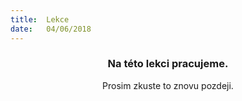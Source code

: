```yaml
---
title:  Lekce
date:   04/06/2018
---
```


### <center>Na této lekci pracujeme.</center>
<center>Prosim zkuste to znovu pozdeji.</center>